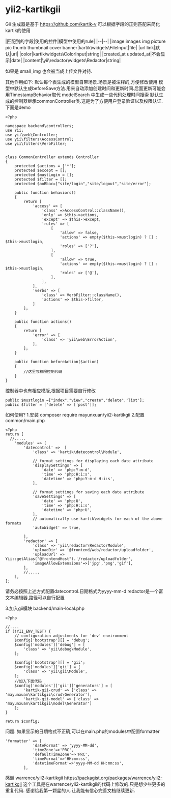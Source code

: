 # yii2-kartikgii
Gii 生成器是基于 https://github.com/kartik-v
可以根据字段的正则匹配来简化kartik的使用

|匹配到的字段|使用的控件|模型中使用的rule|
|--|--|
|image images img picture pic thumb thumbnail cover banner|kartik\widgets\FileInput|file|
|url link|默认|url|
|color|kartik\widgets\ColorInput|string|
|created_at updated_at|不会显示|date|
|content|\yii\redactor\widgets\Redactor|string|

如果是 small_img 也会被当成上传文件对待.

其他作用如下:
默认每个表生成的模型自带场景.场景是被注释的,方便修改使用
模型中默认生成beforeSave方法.用来自动添加创建时间和更新时间.后面更新可能会用TimestampBehavior取代
modelSearch 中生成一些代码处理时间搜索
默认生成的控制器继承commonController类.这是为了方便用户登录验证以及权限认证.下面是demo
```
<?php

namespace backend\controllers;
use Yii;
use yii\web\Controller;
use yii\filters\AccessControl;
use yii\filters\VerbFilter;


class CommonController extends Controller
{
    protected $actions = ['*'];
    protected $except = [];
    protected $mustLogin = [];
    protected $filter = [];
    protected $noRbac=["site/login","site/logout","site/error"];

    public function behaviors()
    {
        return [
            'access' => [
                'class' =>AccessControl::className(),
                'only' => $this->actions,
                'except' => $this->except,
                'rules' => [
                    [
                        'allow' => false,
                        'actions' => empty($this->mustlogin) ? [] : $this->mustlogin,
                        'roles' => ['?'],
                    ],
                    [
                        'allow' => true,
                        'actions' => empty($this->mustlogin) ? [] : $this->mustlogin,
                        'roles' => ['@'],
                    ],
                ],
            ],
            'verbs' => [
                'class' => VerbFilter::className(),
                'actions' => $this->filter,
            ]
        ];
    }

    public function actions()
    {
        return [
            'error' => [
                'class' => 'yii\web\ErrorAction',
            ],
        ];
    }

    public function beforeAction($action)
    {
        //这里写权限控制代码
    }
}
```
控制器中也有相应模版,根据项目需要自行修改
```
public $mustlogin =["index","view","create","delete",'list'];
public $filter = ['delete' => ['post']];
```

如何使用?
1.安装
composer require mayunxuan/yii2-kartikgii
2.配置
common/main.php
```
<?php
return [
  //.....
    'modules' => [
        'datecontrol' =>  [
            'class' => 'kartik\datecontrol\Module',

            // format settings for displaying each date attribute
            'displaySettings' => [
                'date' => 'php:Y-m-d',
                'time' => 'php:H:i:s',
                'datetime' => 'php:Y-m-d H:i:s',
            ],

            // format settings for saving each date attribute
            'saveSettings' => [
                'date' => 'php:U',
                'time' => 'php:H:i:s',
                'datetime' => 'php:U',
            ],
            // automatically use kartik\widgets for each of the above formats
            'autoWidget' => true,

        ],
        'redactor' => [
            'class' => 'yii\redactor\RedactorModule',
            'uploadDir' => '@frontend/web/redactor/uploadfolder',
            'uploadUrl' => Yii::getAlias("@frontendHost").'/redactor/uploadfolder',
            'imageAllowExtensions'=>['jpg','png','gif'],
        ],
        //.....
    ],
];
```
请务必按照上述方式配置datecontrol.日期格式为yyyy-mm-d
redactor是一个富文本编辑器,路径可以自行配置

3.加入gii模块
backend/main-local.php
```
<?php

//....
if (!YII_ENV_TEST) {
    // configuration adjustments for 'dev' environment
    $config['bootstrap'][] = 'debug';
    $config['modules']['debug'] = [
        'class' => 'yii\debug\Module',
    ];

    $config['bootstrap'][] = 'gii';
    $config['modules']['gii'] = [
        'class' => 'yii\gii\Module',
    ];
    //加入下面代码
    $config['modules']['gii']['generators'] = [
        'kartik-gii-crud' => ['class' => 'mayunxuan\kartikgii\crud\Generator'],
        'kartik-gii-model' => ['class' => 'mayunxuan\kartikgii\model\Generator']
    ];
}

return $config;
```

问题:
如果显示的日期格式不正确,可以在main.php的modules中配置formatter
```
'formatter' => [
            'dateFormat' => 'yyyy-MM-dd',
            'timeZone'=>'PRC',
            'defaultTimeZone'=>'PRC',
            'timeFormat'=>'HH:mm:ss',
            'datetimeFormat'=>'yyyy-MM-dd HH:mm:ss',
        ],
```

感谢 warrence/yii2-kartikgii https://packagist.org/packages/warrence/yii2-kartikgii
这个工具是在warrence/yii2-kartikgii的代码上修改的.只是想少些更多的重复代码.
感谢给我第一颗星的人.让我能有信心完善文档继续更新.


